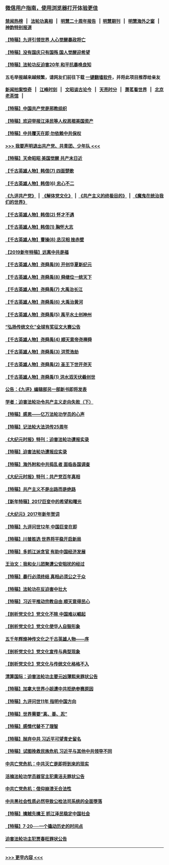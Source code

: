 ### [微信用户指南，使用浏览器打开体验更佳](https://github.com/gfw-breaker/banned-news1/blob/master/indexes/wechat-guide.md?t=0)
#### [禁闻热榜](热点新闻.md?t=0)  &nbsp;&nbsp;|&nbsp;&nbsp; [法轮功真相](https://github.com/gfw-breaker/truth/blob/master/README.md?t=0) &nbsp;&nbsp;|&nbsp;&nbsp; [明慧二十周年报告](https://github.com/gfw-breaker/mh-reports/blob/master/README.md?t=0) &nbsp;&nbsp;|&nbsp;&nbsp;[明慧期刊](https://github.com/gfw-breaker/mh-qikan) &nbsp;&nbsp;|&nbsp;&nbsp; [明慧海外之窗](https://github.com/gfw-breaker/mh-news/blob/master/README.md?t=0) &nbsp;&nbsp;|&nbsp;&nbsp; [神韵特别报道](https://github.com/gfw-breaker/mh-news/blob/master/shenyun.md?t=0)
#### [【特稿】九评引领世界 人心觉醒暴政将亡](../pages/nsc424/n11660496.md?t=02090233) 
#### [【特稿】没有国庆只有国殇 国人觉醒迎希望](../pages/nsc424/n11549354.md?t=02090233) 
#### [【特稿】法轮功反迫害20年 和平抗暴唤良知](../pages/nsc424/n11389135.md?t=02090233) 
#### 五毛举报越来越频繁，请网友们前往下载 [一键翻墙软件](https://github.com/gfw-breaker/ssr-accounts)，并将此项目推荐给亲友
#### [新闻拍案惊奇](https://github.com/gfw-breaker/banned-news1/blob/master/pages/link4.md) &nbsp;&nbsp;|&nbsp;&nbsp; [江峰时刻](https://github.com/gfw-breaker/banned-news1/blob/master/pages/link4.md) &nbsp;&nbsp;|&nbsp;&nbsp; [文昭谈古论今](https://github.com/gfw-breaker/banned-news1/blob/master/pages/link4.md) &nbsp;&nbsp;|&nbsp;&nbsp; [天亮时分](https://github.com/gfw-breaker/banned-news1/blob/master/pages/link4.md) &nbsp;&nbsp;|&nbsp;&nbsp; [萧茗看世界](https://github.com/gfw-breaker/banned-news1/blob/master/pages/link4.md) &nbsp;&nbsp;|&nbsp;&nbsp; [北京老茶馆](https://github.com/gfw-breaker/banned-news1/blob/master/pages/link4.md) &nbsp;&nbsp;|&nbsp;&nbsp; 
#### [【特稿】中国共产党是邪教组织](../pages/nsc424/n11355551.md?t=02090233) 
#### [【特稿】欢迎举报江泽民等人权恶棍美国资产](../pages/nsc424/n11303040.md?t=02090233) 
#### [【特稿】中共覆灭在即 勿依赖中共保权](../pages/nsc424/n11278510.md?t=02090233) 
#### [>>> 我要声明退出共产党、共青团、少年队 <<<](https://github.com/begood0513/goodnews/blob/master/quit/letter.md) 
#### [【特稿】天命昭昭 美国觉醒 共产末日近](../pages/nsc424/n11150259.md?t=02090233) 
#### [【千古英雄人物】韩信(7) 四面楚歌](../pages/nsc424/n7552608.md?t=02090233) 
#### [【千古英雄人物】韩信(6) 忠心不二](../pages/nsc424/n7552572.md?t=02090233) 
#### [《九评共产党》](https://github.com/begood0513/9ping.md/blob/master/README.md) &nbsp;|&nbsp; [《解体党文化》](../../../../jtdwh.md/blob/master/README.md)  &nbsp;|&nbsp; [《共产主义的终极目的》](../../../../gczydzjmd.md/blob/master/README.md) &nbsp;|&nbsp; [《魔鬼在统治我们的世界》](../../../../mgztzwmdsj.md/blob/master/README.md) 
#### [【千古英雄人物】韩信(2) 怀才不遇](../pages/nsc424/n7547691.md?t=02090233) 
#### [【千古英雄人物】韩信(1) 胸怀大志](../pages/nsc424/n7544501.md?t=02090233) 
#### [【千古英雄人物】曹操(8) 丞汉相 挫赤壁](../pages/nsc424/n7662490.md?t=02090233) 
#### [【2019新年特稿】远离中共是福](../pages/nsc424/n10942748.md?t=02090233) 
#### [【千古英雄人物】尧舜禹(9) 开创华夏新纪元](../pages/nsc424/n7519873.md?t=02090233) 
#### [【千古英雄人物】尧舜禹(8) 舜继位一统天下](../pages/nsc424/n7515411.md?t=02090233) 
#### [【千古英雄人物】尧舜禹(7) 大禹治长江](../pages/nsc424/n7475820.md?t=02090233) 
#### [【千古英雄人物】尧舜禹(6) 大禹治黄河](../pages/nsc424/n7475816.md?t=02090233) 
#### [【千古英雄人物】尧舜禹(5) 禹平水土创神州](../pages/nsc424/n7475809.md?t=02090233) 
#### [“弘扬传统文化”全球有奖征文大赛公告](../pages/nsc424/n10889849.md?t=02090233) 
#### [【千古英雄人物】尧舜禹(4) 顺天意帝尧禅舜](../pages/nsc424/n7471624.md?t=02090233) 
#### [【千古英雄人物】尧舜禹(3) 洪荒浩劫](../pages/nsc424/n7471607.md?t=02090233) 
#### [【千古英雄人物】尧舜禹(2) 圣王下世开尧天](../pages/nsc424/n7467643.md?t=02090233) 
#### [【千古英雄人物】尧舜禹(1) 洪水滔天伏羲创世](../pages/nsc424/n7467618.md?t=02090233) 
#### [公告：《九评》编辑部另一部新书即将发表](../pages/nsc424/n10405104.md?t=02090233) 
#### [学者：迫害法轮功令共产主义走向失败（下）](../pages/nsc424/n10009951.md?t=02090233) 
#### [【特稿】感恩——亿万法轮功学员的心声](../pages/nsc424/n9880260.md?t=02090233) 
#### [【特稿】记法轮大法洪传25周年](../pages/nsc424/n9116480.md?t=02090233) 
#### [《大纪元时报》特刊：迫害法轮功遭报实录](../pages/nsc424/n9082916.md?t=02090233) 
#### [【特稿】迫害法轮功遭报应实录](../pages/nsc424/n9055656.md?t=02090233) 
#### [【特稿】海外附和中共捣乱者 面临各国调查](../pages/nsc424/n9047645.md?t=02090233) 
#### [《大纪元时报》特刊：共产党百年真相](../pages/nsc424/n8879818.md?t=02090233) 
#### [【特稿】共产主义不是出路而是绝路](../pages/nsc424/n8792816.md?t=02090233) 
#### [【新年特稿】2017巨变中的希望和曙光](../pages/nsc424/n8655525.md?t=02090233) 
#### [《大纪元》2017年新年贺词](../pages/nsc424/n8651727.md?t=02090233) 
#### [【特稿】九评问世12年 中国巨变在即](../pages/nsc424/n8506053.md?t=02090233) 
#### [【特稿】川普胜选 世界将平稳开启新局](../pages/nsc424/n8482166.md?t=02090233) 
#### [【特稿】多抓江派贪官 有助中国经济发展](../pages/nsc424/n8454769.md?t=02090233) 
#### [王治文：我和女儿团聚遭公安阻扰的经过](../pages/nsc424/n8186638.md?t=02090233) 
#### [【特稿】暴行必须终结‭ ‬真相必须公之于众](../pages/nsc424/n8103572.md?t=02090233) 
#### [【特稿】法轮功在反迫害中壮大](../pages/nsc424/n7915493.md?t=02090233) 
#### [【特稿】习近平推动宗教自由 顺天意得民心](../pages/nsc424/n7782230.md?t=02090233) 
#### [【剖析党文化】党文化不除 中国难以崛起](../pages/nsc424/n7484466.md?t=02090233) 
#### [【剖析党文化】党文化使华人自毁形象](../pages/nsc424/n7480414.md?t=02090233) 
#### [五千年辉煌神传文化之千古英雄人物——序](../pages/nsc424/n7465898.md?t=02090233) 
#### [【剖析党文化】党文化宣传与典型现象](../pages/nsc424/n4667282.md?t=02090233) 
#### [【剖析党文化】党文化与传统文化格格不入](../pages/nsc424/n4665279.md?t=02090233) 
#### [清算国际：迫害法轮功主要元凶薄熙来罪状公告](../pages/nsc424/n4621860.md?t=02090233) 
#### [【特稿】加拿大世界小姐遭中共拒绝参赛原因](../pages/nsc424/n4585305.md?t=02090233) 
#### [【特稿】九评问世11年 指明中国方向](../pages/nsc424/n4578971.md?t=02090233) 
#### [【特稿】世界需要“真、善、忍”](../pages/nsc424/n4577812.md?t=02090233) 
#### [【特稿】感情代替不了理智](../pages/nsc424/n4564327.md?t=02090233) 
#### [【特稿】抛弃中共 习近平可望青史留名](../pages/nsc424/n4549169.md?t=02090233) 
#### [【特稿】试图挽救民族危机 习近平与其他中共领导不同](../pages/nsc424/n4548555.md?t=02090233) 
#### [中共亡党危机：中共灭亡是即将到来的现实](../pages/nsc424/n4547349.md?t=02090233) 
#### [活摘法轮功学员器官主犯黄洁夫罪状公告](../pages/nsc424/n4547015.md?t=02090233) 
#### [中共亡党危机：信仰崩溃无合法性](../pages/nsc424/n4545222.md?t=02090233) 
#### [中共黑社会性质必然导致公检法司系统的全面堕落](../pages/nsc424/n4541854.md?t=02090233) 
#### [【特稿】擒贼先擒王 抓江泽民稳定中国社会](../pages/nsc424/n4530296.md?t=02090233) 
#### [【特稿】7‧20──一个撬动历史的时间点](../pages/nsc424/n4481700.md?t=02090233) 
#### [迫害法轮功主犯贾春旺罪状公告](../pages/nsc424/n4455857.md?t=02090233) 

----
#### [ >>> 更早内容 <<< ](../indexes/nsc424-earlier.md)
